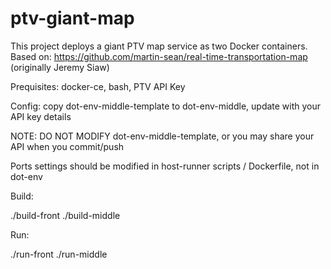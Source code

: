 # ptv-giant-map

This project deploys a giant PTV map service as two Docker containers. Based on: https://github.com/martin-sean/real-time-transportation-map (originally Jeremy Siaw)

Prequisites: docker-ce, bash, PTV API Key

Config: copy dot-env-middle-template to dot-env-middle, update with your API key details

NOTE: DO NOT MODIFY dot-env-middle-template, or you may share your API when you commit/push

Ports settings should be modified in host-runner scripts / Dockerfile, not in dot-env

Build:

./build-front
./build-middle

Run:

./run-front
./run-middle
